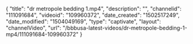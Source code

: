 {
    "title": "dr metropole bedding 1.mp4",
    "description": "",
    "channelid": "111091684",
    "videoid": "109960372",
    "date_created": "1502517249",
    "date_modified": "1504049169",
    "type": "captivate",
    "layout": "channelVideo",
    "url": "\/bbbusa-latest-videos\/dr-metropole-bedding-1-mp4\/111091684-109960372"
}